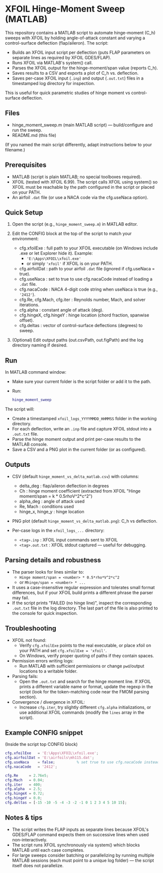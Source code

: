 # XFOIL Hinge-Moment Sweep (MATLAB)

This repository contains a MATLAB script to automate hinge-moment (C_h) sweeps with XFOIL by holding angle-of-attack constant and varying a control-surface deflection (flap/aileron). The script:

- Builds an XFOIL input script per deflection (puts FLAP parameters on separate lines as required by XFOIL GDES/FLAP).
- Runs XFOIL via MATLAB's system() call.
- Parses the XFOIL output for the hinge-moment/span value (reports C_h).
- Saves results to a CSV and exports a plot of C_h vs. deflection.
- Saves per-case XFOIL input (`.inp`) and output (`.out.txt`) files in a timestamped log directory for inspection.

This is useful for quick parametric studies of hinge moment vs control-surface deflection.

## Files

- hinge_moment_sweep.m (main MATLAB script) — build/configure and run the sweep.
- README.md (this file)

(If you named the main script differently, adapt instructions below to your filename.)

## Prerequisites

- MATLAB (script is plain MATLAB; no special toolboxes required).
- XFOIL (tested with XFOIL 6.99). The script calls XFOIL using system() so XFOIL must be reachable by the path configured in the script or placed on your PATH.
- An airfoil `.dat` file (or use a NACA code via the cfg.useNaca option).

## Quick Setup

1. Open the script (e.g., `hinge_moment_sweep.m`) in MATLAB editor.
2. Edit the CONFIG block at the top of the script to match your environment:

   - cfg.xfoilExe : full path to your XFOIL executable (on Windows include .exe or let Explorer hide it). Example:
     - `'E:\Apps\XFOIL\xfoil.exe'`
     - or simply `'xfoil'` if XFOIL is on your PATH.
   - cfg.airfoilDat : path to your airfoil `.dat` file (ignored if cfg.useNaca = true).
   - cfg.useNaca : set to true to use cfg.nacaCode instead of loading a `.dat` file.
   - cfg.nacaCode : NACA 4-digit code string when useNaca is true (e.g., `'2412'`).
   - cfg.Re, cfg.Mach, cfg.iter : Reynolds number, Mach, and solver iterations.
   - cfg.alpha : constant angle of attack (deg).
   - cfg.hingeX, cfg.hingeY : hinge location (chord fraction, spanwise offset).
   - cfg.deltas : vector of control-surface deflections (degrees) to sweep.

3. (Optional) Edit output paths (out.csvPath, out.figPath) and the log directory naming if desired.

## Run

In MATLAB command window:

- Make sure your current folder is the script folder or add it to the path.
- Run:

  ```matlab
  hinge_moment_sweep
  ```

The script will:

- Create a timestamped `xfoil_logs_YYYYMMDD_HHMMSS` folder in the working directory.
- For each deflection, write an `.inp` file and capture XFOIL stdout into a `.out.txt` file.
- Parse the hinge moment output and print per-case results to the MATLAB console.
- Save a CSV and a PNG plot in the current folder (or as configured).

## Outputs

- CSV (default `hinge_moment_vs_delta_matlab.csv`) with columns:
  - delta_deg : flap/aileron deflection in degrees
  - Ch        : hinge moment coefficient (extracted from XFOIL "Hinge moment/span = k * 0.5*rho*V^2*c^2")
  - alpha_deg : angle of attack used
  - Re, Mach  : conditions used
  - hinge_x, hinge_y : hinge location

- PNG plot (default `hinge_moment_vs_delta_matlab.png`): C_h vs deflection.

- Per-case logs in the `xfoil_logs_...` directory:
  - `<tag>.inp` : XFOIL input commands sent to XFOIL
  - `<tag>.out.txt` : XFOIL stdout captured — useful for debugging.

## Parsing details and robustness

- The parser looks for lines similar to:
  - `Hinge moment/span = <number> * 0.5*rho*V^2*c^2`
  - or `Mhinge/span = <number> * ...`
- It uses a case-insensitive regular expression and tolerates small format differences, but if your XFOIL build prints a different phrase the parser may fail.
- If the script prints "FAILED (no hinge line)", inspect the corresponding `.out.txt` file in the log directory. The last part of the file is also printed to the console for quick inspection.

## Troubleshooting

- XFOIL not found:
  - Verify `cfg.xfoilExe` points to the real executable, or place xfoil on your PATH and set `cfg.xfoilExe = 'xfoil'`.
  - On Windows, verify proper quoting of paths if they contain spaces.
- Permission errors writing logs:
  - Run MATLAB with sufficient permissions or change `pwd`/output locations to a writable folder.
- Parsing fails:
  - Open the `.out.txt` and search for the hinge moment line. If XFOIL prints a different variable name or format, update the regexp in the script (look for the token-matching code near the FMOM parsing section).
- Convergence / divergence in XFOIL:
  - Increase `cfg.iter`, try slightly different `cfg.alpha` initializations, or use additional XFOIL commands (modify the `lines` array in the script).

## Example CONFIG snippet

(Inside the script top CONFIG block)

```matlab
cfg.xfoilExe   = 'E:\Apps\XFOIL\xfoil.exe';
cfg.airfoilDat = 'E:\airfoils\mh115.dat';
cfg.useNaca    = false;          % set true to use cfg.nacaCode instead
cfg.nacaCode   = '2412';

cfg.Re     = 2.76e5;
cfg.Mach   = 0.04;
cfg.iter   = 400;
cfg.alpha  = 2.5;
cfg.hingeX = 0.72;
cfg.hingeY = 0.0;
cfg.deltas = [-15 -10 -5 -4 -3 -2 -1 0 1 2 3 4 5 10 15];
```

## Notes & tips

- The script writes the FLAP inputs as separate lines because XFOIL's GDES/FLAP command expects them on successive lines when used non-interactively.
- The script runs XFOIL synchronously via system() which blocks MATLAB until each case completes.
- For large sweeps consider batching or parallelizing by running multiple MATLAB sessions (each must point to a unique log folder) — the script itself does not parallelize.

